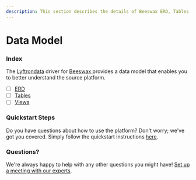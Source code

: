 ```yaml
---
description: This section describes the details of Beeswax ERD, Tables, and Views.
---
```


# Data Model

### Index

The  [Lyftrondata](https://www.lyftrondata.com/) driver for [Beeswax](https://www.lyftrondata.com/integration/beeswax/)[ ](https://www.lyftrondata.com/integration/beeswax/)provides a data model that enables you to better understand the source platform.

* [ ] [ERD](../../../marketing-analytics/beeswax/data-model/erd.md)
* [ ] [Tables](../../../marketing-analytics/beeswax/data-model/tables.md)
* [ ] [Views](../../../marketing-analytics/beeswax/data-model/views.md)

### Quickstart Steps

Do you have questions about how to use the platform? Don't worry; we've got you covered. Simply follow the quickstart instructions [here](../../../../quickstart-steps.md).

### Questions? <a href="#questions" id="questions"></a>

We're always happy to help with any other questions you might have! [Set up a meeting with our experts](https://www.lyftrondata.com/book-a-meeting/).

